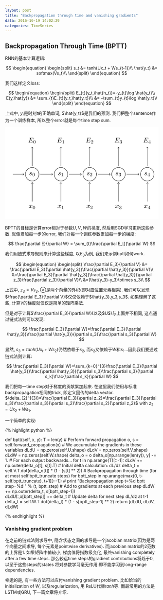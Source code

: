 ```yaml
---
layout: post
title: "Backpropagation through time and vanishing gradients"
data: 2016-10-19 14:02:29
categories: TimeSeries
---
```

## Backpropagation Through Time (BPTT)
RNN的基本计算逻辑:

$$
\begin{equation}
\begin{split}
s_t  &= tanh(Ux_t + Ws_{t-1})\\
\hat{y_t}  &= softmax(Vs_t)\\
\end{split}
\end{equation}
$$

我们这样定义loss:

$$
\begin{equation}
\begin{split}
E_{t}(y_t,\hat{h_t})=-y_{t}\log \hat{y_t}\\
E(y,\hat{y}) &= \sum_{t}E_{t}(y_t,\hat{y_t})\\
&= -\sum_{t}y_{t}\log \hat{y_t}\\
\end{split}
\end{equation}
$$

上式中, $y_t$是时刻$t$的正确单词, $\hat{y_t}$是我们的预测. 我们把整个sentence作为一个训练样本, 所以整个error就是每个time step sum.

![image](https://github.com/ColdCodeCool/ColdCodeCool.github.io/raw/master/images/rnn_error.png)

BPTT的目标是计算error相对于参数$U,V,W$的梯度, 然后用SGD学习更新这些参数. 就像累加每一步的error, 我们对每一个训练参数累加每一步的梯度:

$$
\frac{\partial E}{\partial W} = \sum_{t}\frac{\partial E_t}{\partial W}
$$

我们用链式求导规则来计算这些梯度, 以$E_3$为例, 我们来示例bptt如何work.

$$
\begin{equation}
\begin{split}
\frac{\partial E_3}{\partial V} &= \frac{\partial E_3}{\partial \hat{y_3}}\frac{\partial \hat{y_3}}{\partial V}\\
&=\frac{\partial E_3}{\partial \hat{y_3}}\frac{\partial \hat{y_3}}{\partial z_3}\frac{\partial z_3}{\partial V}\\
&=(\hat{y_3}-y_3)\otimes s_3\\
$$

上式中, $z_3 = Vs_3$, $\otimes$是两个向量的外积(即对应位置元素相乘). 我们可以发现$\frac{\partial E_3}{\partial V}$仅仅依赖于$\hat{y_3},y_3,s_3$. 如果理解了这些, 计算$V$的梯度就仅仅是简单的矩阵乘法.

但是对于计算$\frac{\partial E_3}{\partial W}(以及$U$)与上面并不相同, 这点通过链式法则可以发现:

$$
\frac{\partial E_3}{\partial W}=\frac{\partial E_3}{\partial \hat{y_3}}\frac{\partial \hat{y_3}}{\partial s_3}\frac{\partial s_3}{\partial W}
$$

显然, $s_3=tanh(Ux_t+Ws_2)$仍然依赖于$s_2$, 而$s_2$又依赖于$W$和$s_1$...因此我们要通过链式法则计算:

$$
\frac{\partial E_3}{\partial W}=\sum_{k=0}^{3}\frac{\partial E_3}{\partial \hat{y_3}}\frac{\partial \hat{y_3}}{\partial s_3}\frac{\partial s_3}{\partial s_k}\frac{\partial s_k}{\partial W}
$$

我们把每一time step对于梯度的贡献累加起来. 在这里我们使用与标准backpropagation相同的trick, 即定义回传的delta vector. $\delta_{2}^{(3)}=\frac{\partial E_3}{\partial z_2}=\frac{\partial E_3}{\partial s_3}\frac{\partial s_3}{\partial s_2}\frac{\partial s_2}{\partial z_2}$ with $z_2=Ux_2 + Ws_1$.

一个简单的实现:

{% highlight python %}

def bptt(self, x, y):
	T = len(y)
	# Perform forward propagation
    o, s = self.forward_propagation(x)
    # We accumulate the gradients in these variables
    dLdU = np.zeros(self.U.shape)
    dLdV = np.zeros(self.V.shape)
    dLdW = np.zeros(self.W.shape)
    delta_o = o
    delta_o[np.arange(len(y)), y] -= 1.
    # For each output backwards...
    for t in np.arange(T)[::-1]:
        dLdV += np.outer(delta_o[t], s[t].T)
        # Initial delta calculation: dL/dz
        delta_t = self.V.T.dot(delta_o[t]) * (1 - (s[t] ** 2))
        # Backpropagation through time (for at most self.bptt_truncate steps)
        for bptt_step in np.arange(max(0, t-self.bptt_truncate), t+1)[::-1]:
            # print "Backpropagation step t=%d bptt step=%d " % (t, bptt_step)
            # Add to gradients at each previous step
            dLdW += np.outer(delta_t, s[bptt_step-1])              
            dLdU[:,x[bptt_step]] += delta_t
            # Update delta for next step dL/dz at t-1
            delta_t = self.W.T.dot(delta_t) * (1 - s[bptt_step-1] ** 2)
    return [dLdU, dLdV, dLdW]

{% endhighlight %}

### Vanishing gradient problem
在之前的链式法则求导中, 隐含状态之间的求导是一个jacobian matrix(因为是两个向量之间求导, 每个元素是pointwise derivatives). 而jacobian matrix的2范数的上界是1. 如果矩阵中值较小, 梯度值将指数级变化, 最终vanishing completely after a few time steps. 那么较远time steps的gradient contributions将趋于0, 以至于这些steps的states 将对参数学习毫无作用:即不能学习到long-range dependencies.

幸运的是, 有一些方法可以应付vanishing gradient problem. 比如恰当的initialization of $W$, 以及regularization, 用 ReLU代替$tanh$等. 而最常用的方法是LSTM或GRU, 下一篇文章将介绍.